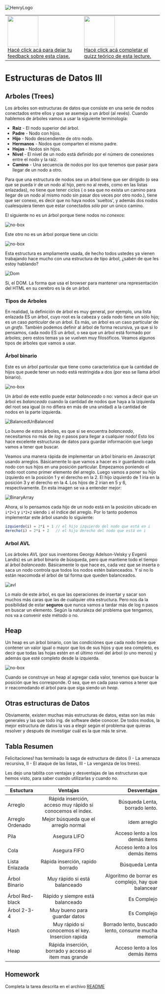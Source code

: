 ![HenryLogo](https://d31uz8lwfmyn8g.cloudfront.net/Assets/logo-henry-white-lg.png)

<table class="hide" width="100%" style='table-layout:fixed;'>
  <tr>
    <td>
      <a href="https://airtable.com/shr5KEX8NFdrG14j9?prefill_clase=05-EstructuraDeDatos-III">
      <img src="https://static.thenounproject.com/png/204643-200.png" width="100"/>
      <br>
      Hacé click acá para dejar tu feedback sobre esta clase.
      </a>
    </td>
      <td>
      <a href="https://quiz.soyhenry.com/evaluation/new/60745c49656c8d23c2e610b7">
        <img src="https://upload.wikimedia.org/wikipedia/commons/thumb/1/1f/HSQuiz.svg/768px-HSQuiz.svg.png" width="100" height="100"/>
        <br>
        Hacé click acá completar el quizz teórico de esta lecture.
      </a>
  </td>
  </tr>
</table>

# Estructuras de Datos III

## Arboles (Trees)

Los árboles son estructuras de datos que consiste en una serie de nodos conectados entre ellos y que se asemeja a un árbol (al revés). Cuando hablemos de árboles vamos a usar la siguiente terminología:

* __Raíz__ - El nodo superior del árbol.
* __Padre__ - Nodo con hijos.
* __Hijo__ - Nodo descendiente de otro nodo.
* __Hermanos__ - Nodos que comparten el mismo padre.
* __Hojas__ - Nodos sin hijos.
* __Nivel__ - El nivel de un nodo está definido por el número de conexiones entre el nodo y la raíz.
* __Camino__ - Una secuencia de nodos por los que tenemos que pasar para llegar de un nodo a otro.

Para que una estructura de nodos sea un árbol tiene que ser dirigido (o sea que se pueda ir de un nodo al hijo, pero no al revés, como en las listas enlazadas), no tiene que tener ciclos ( o sea que no exista un camino para llegar de un nodo al mismo nodo sin pasar dos veces por otro nodo.), tiene que ser conexo, es decir que no haya nodos 'sueltos', y además dos nodos cualesquiera tienen que estar conectados _sólo_ por un único camino.

El siguiente no es un árbol porque tiene nodos no _conexos_:

![no-box](../_src/assets/03-EstructuraDeDatos-I/notatree2.png)

Este otro no es un árbol porque tiene un ciclo:

![no-box](../_src/assets/03-EstructuraDeDatos-I/notatree1.png)

Esta estructura es ampliamente usada, de hecho todos ustedes ya vienen trabajando hace mucho con una estructura de tipo árbol, ¿sabén de que les estoy hablando?

![Dom](../_src/assets/03-EstructuraDeDatos-I/dom_tree.gif)

Sí, el DOM. La forma que usa el browser para mantener una representación del HTML en su cerebro es la de un árbol.

### Tipos de Arboles

En realidad, la definición de árbol es muy general, por ejemplo, una lista enlazada ES un árbol, cuyo root es la cabeza y cada nodo tiene un sólo hijo; es un caso _particular_ de un árbol. Es más, un árbol es un caso particular de un _grafo_.
También podemos definir al árbol de forma recursiva, ya que si lo pensamos, cada nodo ES un árbol, o sea que un árbol está formado por árboles; pero estos temas ya se vuelven muy filosóficos.
Veamos algunos tipos de árboles que vamos a usar.

### Árbol binario

Este es un árbol particular que tiene como característica que la cantidad de hijos que puede tener un nodo está restringida a dos (por eso se llama árbol binario).

![no-box](../_src/assets/03-EstructuraDeDatos-I/binaryTree.png)

Un árbol de este estilo puede estar _balanceado_ o no: vamos a decir que un árbol es _balanceado_ cuando la cantidad de nodos que haya a la izquierda del root sea igual (o no difiera en más de una unidad) a la cantidad de nodos en la parte izquierda.

![BalancedUnBalanced](../_src/assets/03-EstructuraDeDatos-I/Balanced_vs_unbalanced_BST.png)

Lo bueno de estos árboles, es que si se encuentra _balanceado_, necesitamos no más de _log n_ pasos para llegar a cualquier nodo! Esto los hace excelente estructuras de datos para guardar información que luego vamos a tener que buscar.

Veamos una manera rápida de implementar un árbol binario en Javascript usando arreglos. Básicamente lo que vamos a hacer es ir guardando cada nodo con sus hijos en una posición particular. Empezamos poniendo el nodo root como primer elemento del arreglo. Luego vamos a poner su hijo izquierdo en la posición 1 y el derecho en la 2. El hijo izquierdo de 1 iria en la posición 3 y el derecho en la 4. Los hijos de 2 irian en 5 y 6, respectivamente. En esta imagen se va a entender mejor:

![BinaryArray](../_src/assets/03-EstructuraDeDatos-I/binaryArray.png)

Ahora, si lo pensamos cada hijo de un nodo está en la posición ubicado en `i*2+1` y `i*2+2` siendo `i` el índice del arreglo. Por lo tanto podemos implementar este árbol usando lo siguiente:

```javascript
izquierdo(i) = 2*i + 1 // el hijo izquierdo del nodo que está en i
derecho(i) = 2*i + 2   // el hijo derecho del nodo que está en i
```

### Arbol AVL

Los árboles AVL (por sus inventores  Georgy Adelson-Velsky y Evgenii Landis) es un árbol binario de búsqueda, pero que mantiene todo el tiempo al árbol _balanceado_. Básicamente lo que hace es, cada vez que se inserta o saca un nodo controla que todos los nodos estén balanceados. Y si no lo están reacomoda el árbol de tal forma que queden balanceados.

![avl](../_src/assets/03-EstructuraDeDatos-I/avl.gif)

Lo malo de este árbol, es que las operaciones de insertar y sacar son muchos más caras que las de cualquier otra estructura. Pero nos da la posibilidad de estar __seguros__ que nunca vamos a tardar más de log n pasos en buscar un elemento. Según la naturaleza del problema que tengamos, nos va a convenir este método o no.

## Heap

Un heap es un árbol binario, con las condiciónes que cada nodo tiene que contener un valor igual o mayor que los de sus hijos y que sea completo, es decir que todas las hojas estén en el último nivel del árbol (o uno menos) y además que esté completo desde la izquierda.

![no-box](../_src/assets/03-EstructuraDeDatos-I/heap.png)

Cuando se construye un heap al agregar cada valor, tenemos que buscar la posición que les corresponde. O sea, que en cada paso vamos a tener que ir reacomodando el árbol para que siga siendo un _heap_.

## Otras estructuras de Datos

Obviamente, existen muchas más estructuras de datos, estas son las más generales y las que todo ing. de software debe conocer. De todos modos, la mejor estructura de datos la vas a elegir según el problema que quieras resolver y después de investigar cuál es la que más te sirve.

## Tabla Resumen

Felicitaciones! has terminado la saga de estructura de datos (I - La amenaza recursiva, II - El ataque de las listas, III - La venganza de los trees).

Les dejo una tablita con ventajas y desventajas de las estructuras que hemos visto, para saber cuando utilizarlas y cuando no.

| Estuctura            | Ventajas      | Desventajas  |
| -------------------- |:-------------:| ------------:|
| Arreglo      | Rápida inserción, acceso muy rápido si conocemos el index. | Búsqueda Lenta, borrado lento. |
| Arreglo Ordenado      | Mejor búsqueda que el arreglo normal |   idem arreglo |
| Pila | Asegura LIFO      |   Acceso lento a los demás items |
| Cola | Asegura FIFO      |   Acceso lento a los demás items |
| Lista Enlazada | Rápida inserción, rapido borrado     |    Búsqueda Lenta |
| Árbol Binario | Muy rápido si está balanceado | Algoritmo de borrar es complejo, hay que balancear |
| Árbol Red-black | Rápido y siempre está balanceado      |    Es Complejo |
| Árbol 2-3-4 | Muy bueno para guardar datos  |   Es Complejo |
| Hash | Muy rápido si conocemos el key. Insercion rapida | Borrado lento, buscado lento, consume mucha memoria    |
| Heap | Rápida inserción, borrado y acceso al item mas grande |  Acceso lento a los demás items |

## Homework

Completa la tarea descrita en el archivo [README](https://github.com/soyHenry/FT-M1/blob/master/05-EstructuraDeDatos-III/homework/README.md)
